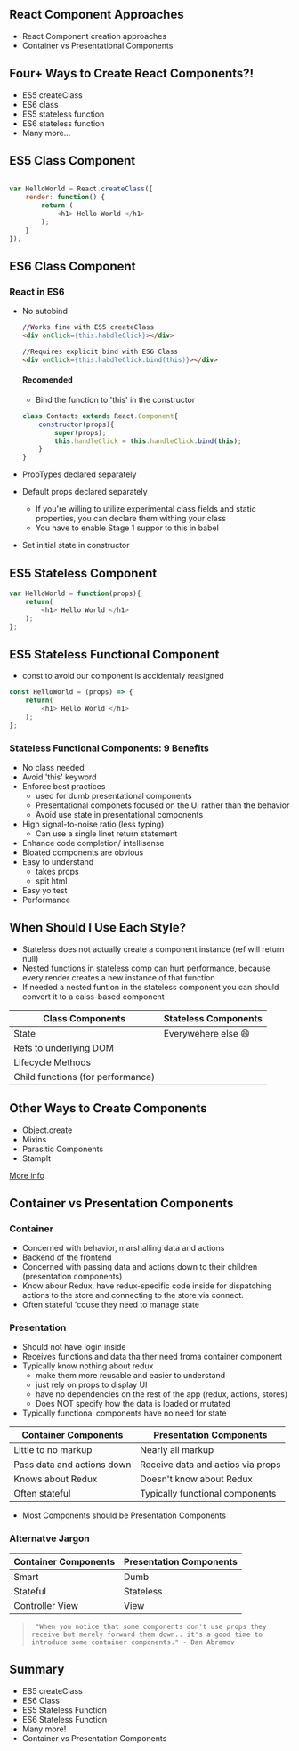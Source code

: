 ## React Component Approaches

- React Component creation approaches
- Container vs Presentational Components

## Four+ Ways to Create React Components?!

- ES5 createClass
- ES6 class
- ES5 stateless function
- ES6 stateless function
- Many more...

## ES5 Class Component
```js

var HelloWorld = React.createClass({
    render: function() {
        return (
            <h1> Hello World </h1>
        );
    }
});

```

## ES6 Class Component

### React in ES6
- No autobind

    ```html
    //Works fine with ES5 createClass
    <div onClick={this.habdleClick}></div>
    ```

    ```html
    //Requires explicit bind with ES6 Class
    <div onClick={this.habdleClick.bind(this)}></div>
    ```

    #### Recomended

    - Bind the function to 'this' in the constructor
    ```js
    class Contacts extends React.Component{
        constructor(props){
            super(props);
            this.handleClick = this.handleClick.bind(this);
        }
    }
    ```

- PropTypes declared separately

- Default props declared separately

    - If you're willing to utilize experimental class fields and static properties, you can declare them withing your class
    - You have to enable Stage 1 suppor to this in babel

- Set initial state in constructor 

## ES5 Stateless Component

```js 
var HelloWorld = function(props){
    return(
        <h1> Hello World </h1>
    );
};

```

## ES5 Stateless Functional Component

- const to avoid our component is accidentaly reasigned
```js 
const HelloWorld = (props) => {
    return(
        <h1> Hello World </h1>
    );
};

```
### Stateless Functional Components: 9 Benefits

- No class needed
- Avoid 'this' keyword
- Enforce best practices
    - used for dumb presentational components
    - Presentational componets focused on the UI rather than the behavior
    - Avoid use state in presentational components
- High signal-to-noise ratio (less typing)
    - Can use a single linet return statement
- Enhance code completion/ intellisense
- Bloated components are obvious
- Easy to understand
    - takes props
    - spit html
- Easy yo test
- Performance

## When Should I Use Each Style?

- Stateless does not actually create a component instance (ref will return null)
- Nested functions in stateless comp can hurt performance, because every render creates a new instance of that function
- If needed a nested funtion in the stateless component you can should convert it to a calss-based component

| **Class Components** | **Stateless Components** |
|-------|-------|
|State|Everywehere else :smile:|
|Refs to underlying DOM||
|Lifecycle Methods||
|Child functions (for performance)||

## Other Ways to Create Components 

- Object.create
- Mixins
- Parasitic Components
- Stamplt

[More info](bit.ly/react-define-component)

## Container vs Presentation Components

### Container

- Concerned with behavior, marshalling data and actions
- Backend of the frontend
- Concerned with passing data and actions down to their children (presentation components)
- Know abour Redux, have redux-specific code inside for dispatching actions to the store and connecting to the store via connect.
- Often stateful 'couse they need to manage state
### Presentation

- Should not have login inside
- Receives functions and data tha ther need froma container component
- Typically know nothing about redux
    - make them more reusable and easier to understand
    - just rely on props to display UI 
    - have no dependencies on the rest of the app (redux, actions, stores)
    - Does NOT specify how the data is loaded or mutated 
- Typically functional components have no need for state

| **Container Components** | **Presentation Components** |
|---|---|
|Little to no markup|Nearly all markup|
|Pass data and actions down|Receive data and actios via props|
|Knows about Redux|Doesn't know about Redux|
|Often stateful|Typically functional components|

- Most Components should be Presentation Components

### Alternatve Jargon

| **Container Components** | **Presentation Components** |
|---|---|
|Smart|Dumb|
|Stateful|Stateless|
|Controller View|View|

> ` "When you notice that some components don't use props they receive but merely forward them down.. it's a good time to introduce some container components." - Dan Abramov`


## Summary 

- ES5 createClass
- ES6 Class
- ES5 Stateless Function
- ES6 Stateless Function
- Many more!
- Container vs Presentation Components